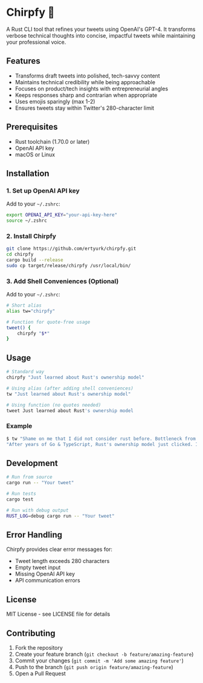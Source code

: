 # Chirpfy 🦀

A Rust CLI tool that refines your tweets using OpenAI's GPT-4. It transforms verbose technical thoughts into concise, impactful tweets while maintaining your professional voice.

## Features

- Transforms draft tweets into polished, tech-savvy content
- Maintains technical credibility while being approachable
- Focuses on product/tech insights with entrepreneurial angles
- Keeps responses sharp and contrarian when appropriate
- Uses emojis sparingly (max 1-2)
- Ensures tweets stay within Twitter's 280-character limit

## Prerequisites

- Rust toolchain (1.70.0 or later)
- OpenAI API key
- macOS or Linux

## Installation

### 1. Set up OpenAI API key

Add to your `~/.zshrc`:

```bash
export OPENAI_API_KEY="your-api-key-here"
source ~/.zshrc
```

### 2. Install Chirpfy

```bash
git clone https://github.com/ertyurk/chirpfy.git
cd chirpfy
cargo build --release
sudo cp target/release/chirpfy /usr/local/bin/
```

### 3. Add Shell Conveniences (Optional)

Add to your `~/.zshrc`:

```bash
# Short alias
alias tw="chirpfy"

# Function for quote-free usage
tweet() {
    chirpfy "$*"
}
```

## Usage

```bash
# Standard way
chirpfy "Just learned about Rust's ownership model"

# Using alias (after adding shell conveniences)
tw "Just learned about Rust's ownership model"

# Using function (no quotes needed)
tweet Just learned about Rust's ownership model
```

### Example

```bash
$ tw "Shame on me that I did not consider rust before. Bottleneck from my mind got removed."
"After years of Go & TypeScript, Rust's ownership model just clicked. It's not just about memory - it's about modeling complex systems correctly from day one. 🦀"
```

## Development

```bash
# Run from source
cargo run -- "Your tweet"

# Run tests
cargo test

# Run with debug output
RUST_LOG=debug cargo run -- "Your tweet"
```

## Error Handling

Chirpfy provides clear error messages for:

- Tweet length exceeds 280 characters
- Empty tweet input
- Missing OpenAI API key
- API communication errors

## License

MIT License - see LICENSE file for details

## Contributing

1. Fork the repository
2. Create your feature branch (`git checkout -b feature/amazing-feature`)
3. Commit your changes (`git commit -m 'Add some amazing feature'`)
4. Push to the branch (`git push origin feature/amazing-feature`)
5. Open a Pull Request
